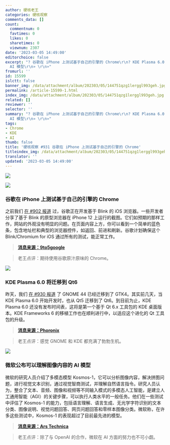 ```yaml
---
author: 硬核老王
categories: 硬核观察
comments_data: []
count:
  commentnum: 0
  favtimes: 0
  likes: 0
  sharetimes: 0
  viewnum: 2307
date: '2023-03-05 14:49:00'
editorchoice: false
excerpt: "? 谷歌在 iPhone 上测试基于自己的引擎的 Chrome\r\n? KDE Plasma 6.0 将迁移到 Qt6\r\n? 微软公布可以理解图像内容的
  AI 模型\r\n» \r\n»"
fromurl: ''
id: 15599
islctt: false
banner_img: /data/attachment/album/202303/05/144751qzg1lerggl993geh.jpg
permalink: /article-15599-1.html
index_img: /data/attachment/album/202303/05/144751qzg1lerggl993geh.jpg
related: []
reviewer: ''
selector: ''
summary: "? 谷歌在 iPhone 上测试基于自己的引擎的 Chrome\r\n? KDE Plasma 6.0 将迁移到 Qt6\r\n? 微软公布可以理解图像内容的
  AI 模型\r\n» \r\n»"
tags:
- Chrome
- KDE
- AI
thumb: false
title: '硬核观察 #931 谷歌在 iPhone 上测试基于自己的引擎的 Chrome'
titleindex_img: /data/attachment/album/202303/05/144751qzg1lerggl993geh.jpg
translator: ''
updated: '2023-03-05 14:49:00'
---
```


![](/data/attachment/album/202303/05/144751qzg1lerggl993geh.jpg)


![](/data/attachment/album/202303/05/144804tzaua8rgggrx333y.jpg)


### 谷歌在 iPhone 上测试基于自己的引擎的 Chrome


之前我们 [在 #902 报道](/article-15510-1.html) 过，谷歌正在开发基于 Blink 的 iOS 浏览器。一些开发者分享了基于 Blink 的原型浏览器在 iPhone 12 上运行的截图。它们如预期的那样工作，网站的外观没有明显的问题。在页面内容上方，你可以看到一个简单的蓝色条，包含地址栏和典型的浏览器控件，如返回、前进和刷新。谷歌计划确保这个 Blink/Chromium for iOS 通过所有的测试，能正常工作。



> 
> **[消息来源：9to5google](https://9to5google.com/2023/03/03/first-look-google-chrome-blink-engine-iphone-ios/)**
> 
> 
> 



> 
> 老王点评：期待使用谷歌原汁原味的 Chrome。
> 
> 
> 


![](/data/attachment/album/202303/05/144829y6ns35x2y1oqsxx6.jpg)


### KDE Plasma 6.0 将迁移到 Qt6


昨天，我们 [在 #930 报道](/article-15596-1.html) 了 GNOME 44 已经迁移到了 GTK4。其实前几天，当 KDE Plasma 6.0 开始开发时，也从 Qt5 迁移到了 Qt6。到目前为止，KDE Plasma 6.0 还没有发布时间表，这将是第一个基于 Qt 6.x 工具包的 KDE 桌面版本。KDE Frameworks 6 的移植工作也在顺利进行中，以适应这个进化的 Qt 工具包的升级。



> 
> **[消息来源：Phoronix](https://www.phoronix.com/news/KDE-Plasma-Master-Qt6)**
> 
> 
> 



> 
> 老王点评：感觉 GNOME 和 KDE 都充满了勃勃生机。
> 
> 
> 


![](/data/attachment/album/202303/05/144845xcod7udo7018sodc.jpg)


### 微软公布可以理解图像内容的 AI 模型


微软的研究人员介绍了多模态模型 Kosmos-1，它可以分析图像内容，解决拼图问题，进行视觉文本识别，通过视觉智商测试，并理解自然语言指令。研究人员认为，整合了文本、音频、图像和视频等不同输入模式的多模态人工智能，是建立人工通用智能（AGI）的关键步骤，可以执行人类水平的一般任务。他们在一些测试中评估了 Kosmos-1 的能力，包括语言理解、语言生成、无光学字符识别的文本分类、图像说明、视觉问题回答、网页问题回答和零样本图像分类。微软称，在许多这些测试中，Kosmos-1 的表现超过了目前最先进的模型。



> 
> **[消息来源：Ars Technica](https://arstechnica.com/information-technology/2023/03/microsoft-unveils-kosmos-1-an-ai-language-model-with-visual-perception-abilities/)**
> 
> 
> 



> 
> 老王点评：除了与 OpenAI 的合作，微软在 AI 方面的努力也不可小觑。
> 
> 
>